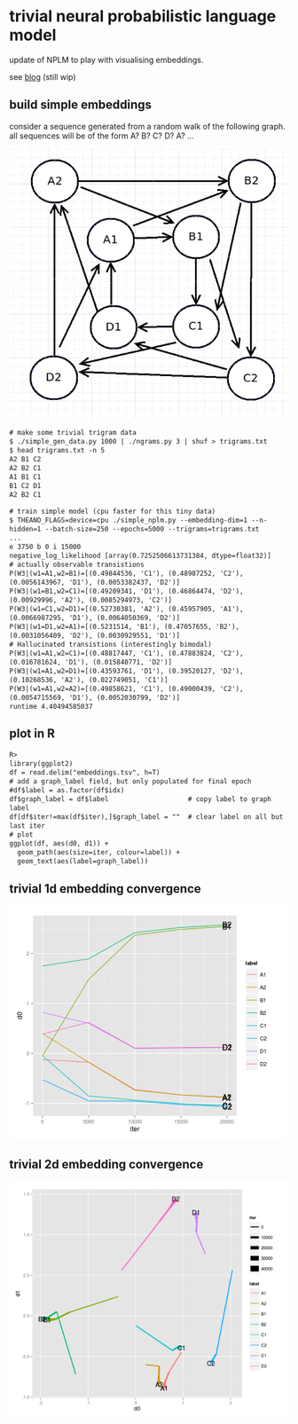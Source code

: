 # trivial neural probabilistic language model

update of NPLM to play with visualising embeddings.

see <a href="http://matpalm.com/blog/">blog</a> (still wip)

## build simple embeddings

consider a sequence generated from a random walk of the following graph. all sequences will be of the form A? B? C? D? A? ...

![](generating_graph.png?raw=true)

```
# make some trivial trigram data
$ ./simple_gen_data.py 1000 | ./ngrams.py 3 | shuf > trigrams.txt
$ head trigrams.txt -n 5
A2 B1 C2
A2 B2 C1
A1 B1 C1
B1 C2 D1
A2 B2 C1
```

```
# train simple model (cpu faster for this tiny data)
$ THEANO_FLAGS=device=cpu ./simple_nplm.py --embedding-dim=1 --n-hidden=1 --batch-size=250 --epochs=5000 --trigrams=trigrams.txt
...
e 3750 b 0 i 15000
negative_log_likelihood [array(0.7252506613731384, dtype=float32)]
# actually observable transistions
P(W3|(w1=A1,w2=B1)=[(0.49844536, 'C1'), (0.48987252, 'C2'), (0.0056143967, 'D1'), (0.0053382437, 'D2')]
P(W3|(w1=B1,w2=C1)=[(0.49209341, 'D1'), (0.46864474, 'D2'), (0.00929996, 'A2'), (0.0085294973, 'C2')]
P(W3|(w1=C1,w2=D1)=[(0.52730381, 'A2'), (0.45957905, 'A1'), (0.0066987295, 'D1'), (0.0064050369, 'D2')]
P(W3|(w1=D1,w2=A1)=[(0.5231514, 'B1'), (0.47057655, 'B2'), (0.0031056409, 'D2'), (0.0030929551, 'D1')]
# Hallucinated transistions (interestingly bimodal)
P(W3|(w1=A1,w2=C1)=[(0.48817447, 'C1'), (0.47883824, 'C2'), (0.016781624, 'D1'), (0.015840771, 'D2')]
P(W3|(w1=A1,w2=D1)=[(0.43593761, 'D1'), (0.39520127, 'D2'), (0.10268536, 'A2'), (0.022749051, 'C1')]
P(W3|(w1=A1,w2=A2)=[(0.49858621, 'C1'), (0.49000439, 'C2'), (0.0054715569, 'D1'), (0.0052030799, 'D2')]
runtime 4.40494585037
```

## plot in R

```
R>
library(ggplot2)
df = read.delim("embeddings.tsv", h=T)
# add a graph_label field, but only populated for final epoch
#df$label = as.factor(df$idx)
df$graph_label = df$label                    # copy label to graph label
df[df$iter!=max(df$iter),]$graph_label = ""  # clear label on all but last iter
# plot
ggplot(df, aes(d0, d1)) + 
  geom_path(aes(size=iter, colour=label)) +
  geom_text(aes(label=graph_label))
```

## trivial 1d embedding convergence 

![](embeddings.1d.png?raw=true)

## trivial 2d embedding convergence

![](embeddings.2d.png?raw=true)


